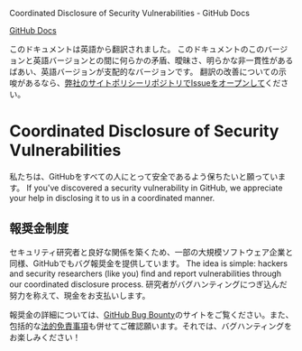 Coordinated Disclosure of Security Vulnerabilities - GitHub Docs

[](/ja)[GitHub Docs](/ja)

このドキュメントは英語から翻訳されました。 このドキュメントのこのバージョンと英語バージョンとの間に何らかの矛盾、曖昧さ、明らかな非一貫性があるばあい、英語バージョンが支配的なバージョンです。 翻訳の改善についての示唆があるなら、[弊社のサイトポリシーリポジトリでIssueをオープンして](https://github.com/github/site-policy/issues)ください。

Coordinated Disclosure of Security Vulnerabilities
==========

私たちは、GitHubをすべての人にとって安全であるよう保ちたいと願っています。 If you've discovered a security vulnerability in GitHub, we appreciate your help in disclosing it to us in a coordinated manner.

[](#bounty-program)報奨金制度
----------

セキュリティ研究者と良好な関係を築くため、一部の大規模ソフトウェア企業と同様、GitHubでもバグ報奨金を提供しています。 The idea is simple: hackers and security researchers (like you) find and report vulnerabilities through our coordinated disclosure process. 研究者がバグハンティングにつぎ込んだ努力を称えて、現金をお支払いします。

報奨金の詳細については、[GitHub Bug Bounty](https://bounty.github.com)のサイトをご覧ください。また、包括的な[法的免責事項](/ja/articles/github-bug-bounty-program-legal-safe-harbor)も併せてご確認願います。それでは、バグハンティングをお楽しみください！
